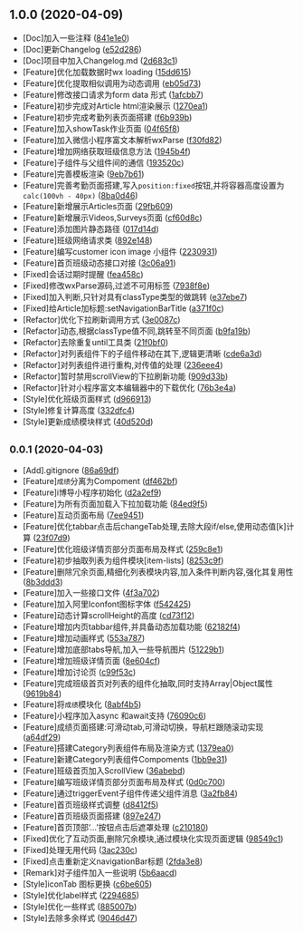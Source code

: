 ## 1.0.0 (2020-04-09)

* [Doc]加入一些注释 ([841e1e0](https://code.aliyun.com/peterfei/ibodao-classes-wechat/commits/841e1e0))
* [Doc]更新Changelog ([e52d286](https://code.aliyun.com/peterfei/ibodao-classes-wechat/commits/e52d286))
* [Doc]项目中加入Changelog.md ([2d683c1](https://code.aliyun.com/peterfei/ibodao-classes-wechat/commits/2d683c1))
* [Feature]优化加载数据时wx loading ([15dd615](https://code.aliyun.com/peterfei/ibodao-classes-wechat/commits/15dd615))
* [Feature]优化提取相似调用为动态调用 ([eb05d73](https://code.aliyun.com/peterfei/ibodao-classes-wechat/commits/eb05d73))
* [Feature]修改接口请求为form data 形式 ([1afcbb7](https://code.aliyun.com/peterfei/ibodao-classes-wechat/commits/1afcbb7))
* [Feature]初步完成对Article html渲染展示 ([1270ea1](https://code.aliyun.com/peterfei/ibodao-classes-wechat/commits/1270ea1))
* [Feature]初步完成考勤列表页面搭建 ([f6b939b](https://code.aliyun.com/peterfei/ibodao-classes-wechat/commits/f6b939b))
* [Feature]加入showTask作业页面 ([04f65f8](https://code.aliyun.com/peterfei/ibodao-classes-wechat/commits/04f65f8))
* [Feature]加入微信小程序富文本解析wxParse ([f30fd82](https://code.aliyun.com/peterfei/ibodao-classes-wechat/commits/f30fd82))
* [Feature]增加网络获取班级信息方法 ([1945b4f](https://code.aliyun.com/peterfei/ibodao-classes-wechat/commits/1945b4f))
* [Feature]子组件与父组件间的通信 ([193520c](https://code.aliyun.com/peterfei/ibodao-classes-wechat/commits/193520c))
* [Feature]完善模板渲染 ([9eb7b61](https://code.aliyun.com/peterfei/ibodao-classes-wechat/commits/9eb7b61))
* [Feature]完善考勤页面搭建,写入`position:fixed`按钮,并将容器高度设置为`calc(100vh - 40px)` ([8ba0d46](https://code.aliyun.com/peterfei/ibodao-classes-wechat/commits/8ba0d46))
* [Feature]新增展示Articles页面 ([29fb609](https://code.aliyun.com/peterfei/ibodao-classes-wechat/commits/29fb609))
* [Feature]新增展示Videos,Surveys页面 ([cf60d8c](https://code.aliyun.com/peterfei/ibodao-classes-wechat/commits/cf60d8c))
* [Feature]添加图片静态路径 ([017d14d](https://code.aliyun.com/peterfei/ibodao-classes-wechat/commits/017d14d))
* [Feature]班级网络请求类 ([892e148](https://code.aliyun.com/peterfei/ibodao-classes-wechat/commits/892e148))
* [Feature]编写customer icon image 小组件 ([2230931](https://code.aliyun.com/peterfei/ibodao-classes-wechat/commits/2230931))
* [Feature]首页班级动态接口对接 ([3c06a91](https://code.aliyun.com/peterfei/ibodao-classes-wechat/commits/3c06a91))
* [Fixed]会话过期时提醒 ([fea458c](https://code.aliyun.com/peterfei/ibodao-classes-wechat/commits/fea458c))
* [Fixed]修改wxParse源码,过滤不可用标签 ([7938f8e](https://code.aliyun.com/peterfei/ibodao-classes-wechat/commits/7938f8e))
* [Fixed]加入判断,只针对具有classType类型的做跳转 ([e37ebe7](https://code.aliyun.com/peterfei/ibodao-classes-wechat/commits/e37ebe7))
* [Fixed]给Article加标题:setNavigationBarTitle ([a371f0c](https://code.aliyun.com/peterfei/ibodao-classes-wechat/commits/a371f0c))
* [Refactor]优化下拉刷新调用方式 ([3e0087c](https://code.aliyun.com/peterfei/ibodao-classes-wechat/commits/3e0087c))
* [Refactor]动态,根据classType值不同,跳转至不同页面 ([b9fa19b](https://code.aliyun.com/peterfei/ibodao-classes-wechat/commits/b9fa19b))
* [Refactor]去除重复until工具类 ([21f0bf0](https://code.aliyun.com/peterfei/ibodao-classes-wechat/commits/21f0bf0))
* [Refactor]对列表组件下的子组件移动在其下,逻辑更清晰 ([cde6a3d](https://code.aliyun.com/peterfei/ibodao-classes-wechat/commits/cde6a3d))
* [Refactor]对列表组件进行重构,对传值的处理 ([236eee4](https://code.aliyun.com/peterfei/ibodao-classes-wechat/commits/236eee4))
* [Refactor]暂时禁用scrollView的下拉刷新功能 ([909d33b](https://code.aliyun.com/peterfei/ibodao-classes-wechat/commits/909d33b))
* [Refactor]针对小程序富文本编辑器中的下载优化 ([76b3e4a](https://code.aliyun.com/peterfei/ibodao-classes-wechat/commits/76b3e4a))
* [Style]优化班级页面样式 ([d966913](https://code.aliyun.com/peterfei/ibodao-classes-wechat/commits/d966913))
* [Style]修复计算高度 ([332dfc4](https://code.aliyun.com/peterfei/ibodao-classes-wechat/commits/332dfc4))
* [Style]更新成绩模块样式 ([40d520d](https://code.aliyun.com/peterfei/ibodao-classes-wechat/commits/40d520d))



## <small>0.0.1 (2020-04-03)</small>

* [Add].gitignore ([86a69df](https://code.aliyun.com/peterfei/ibodao-classes-wechat/commits/86a69df))
* [Feature]`成绩`分离为Compoment ([df462bf](https://code.aliyun.com/peterfei/ibodao-classes-wechat/commits/df462bf))
* [Feature]i博导小程序初始化 ([d2a2ef9](https://code.aliyun.com/peterfei/ibodao-classes-wechat/commits/d2a2ef9))
* [Feature]为所有页面加载入下拉加载功能 ([84ed9f5](https://code.aliyun.com/peterfei/ibodao-classes-wechat/commits/84ed9f5))
* [Feature]互动页面布局 ([7ee9451](https://code.aliyun.com/peterfei/ibodao-classes-wechat/commits/7ee9451))
* [Feature]优化tabbar点击后changeTab处理,去除大段if/else,使用动态值[k]计算 ([23f07d9](https://code.aliyun.com/peterfei/ibodao-classes-wechat/commits/23f07d9))
* [Feature]优化班级详情页部分页面布局及样式 ([259c8e1](https://code.aliyun.com/peterfei/ibodao-classes-wechat/commits/259c8e1))
* [Feature]初步抽取列表为组件模块[item-lists] ([8253c9f](https://code.aliyun.com/peterfei/ibodao-classes-wechat/commits/8253c9f))
* [Feature]删除冗余页面,精细化列表模块内容,加入条件判断内容,强化其复用性 ([8b3ddd3](https://code.aliyun.com/peterfei/ibodao-classes-wechat/commits/8b3ddd3))
* [Feature]加入一些接口文件 ([4f3a702](https://code.aliyun.com/peterfei/ibodao-classes-wechat/commits/4f3a702))
* [Feature]加入阿里Iconfont图标字体 ([f542425](https://code.aliyun.com/peterfei/ibodao-classes-wechat/commits/f542425))
* [Feature]动态计算scrollHeight的高度 ([cd73f12](https://code.aliyun.com/peterfei/ibodao-classes-wechat/commits/cd73f12))
* [Feature]增加内页tabbar组件,并具备动态加载功能 ([62182f4](https://code.aliyun.com/peterfei/ibodao-classes-wechat/commits/62182f4))
* [Feature]增加动画样式 ([553a787](https://code.aliyun.com/peterfei/ibodao-classes-wechat/commits/553a787))
* [Feature]增加底部tabs导航,加入一些导航图片 ([51229b1](https://code.aliyun.com/peterfei/ibodao-classes-wechat/commits/51229b1))
* [Feature]增加班级详情页面 ([8e604cf](https://code.aliyun.com/peterfei/ibodao-classes-wechat/commits/8e604cf))
* [Feature]增加讨论页 ([c99f53c](https://code.aliyun.com/peterfei/ibodao-classes-wechat/commits/c99f53c))
* [Feature]完成班级首页对列表的组件化抽取,同时支持Array|Object属性 ([9619b84](https://code.aliyun.com/peterfei/ibodao-classes-wechat/commits/9619b84))
* [Feature]将`成绩`模块化 ([8abf4b5](https://code.aliyun.com/peterfei/ibodao-classes-wechat/commits/8abf4b5))
* [Feature]小程序加入async 和await支持 ([76090c6](https://code.aliyun.com/peterfei/ibodao-classes-wechat/commits/76090c6))
* [Feature]成绩页面搭建:可滑动tab,可滑动切换，导航栏跟随滚动实现 ([a64df29](https://code.aliyun.com/peterfei/ibodao-classes-wechat/commits/a64df29))
* [Feature]搭建Category列表组件布局及渲染方式 ([1379ea0](https://code.aliyun.com/peterfei/ibodao-classes-wechat/commits/1379ea0))
* [Feature]新建Category列表组件Compoments ([1bb9e31](https://code.aliyun.com/peterfei/ibodao-classes-wechat/commits/1bb9e31))
* [Feature]班级首页加入ScrollView ([36abebd](https://code.aliyun.com/peterfei/ibodao-classes-wechat/commits/36abebd))
* [Feature]编写班级详情页部分页面布局及样式 ([0d0c700](https://code.aliyun.com/peterfei/ibodao-classes-wechat/commits/0d0c700))
* [Feature]通过triggerEvent子组件传递父组件消息 ([3a2fb84](https://code.aliyun.com/peterfei/ibodao-classes-wechat/commits/3a2fb84))
* [Feature]首页班级样式调整 ([d8412f5](https://code.aliyun.com/peterfei/ibodao-classes-wechat/commits/d8412f5))
* [Feature]首页班级页面搭建 ([897e247](https://code.aliyun.com/peterfei/ibodao-classes-wechat/commits/897e247))
* [Feature]首页顶部‘...’按钮点击后遮罩处理 ([c210180](https://code.aliyun.com/peterfei/ibodao-classes-wechat/commits/c210180))
* [Fixed]优化了互动页面,删除冗余模块,通过模块化实现页面逻辑 ([98549c1](https://code.aliyun.com/peterfei/ibodao-classes-wechat/commits/98549c1))
* [Fixed]处理无用代码 ([3ac230c](https://code.aliyun.com/peterfei/ibodao-classes-wechat/commits/3ac230c))
* [Fixed]点击重新定义navigationBar标题 ([2fda3e8](https://code.aliyun.com/peterfei/ibodao-classes-wechat/commits/2fda3e8))
* [Remark]对子组件加入一些说明 ([5b6aacd](https://code.aliyun.com/peterfei/ibodao-classes-wechat/commits/5b6aacd))
* [Style]iconTab 图标更换 ([c6be605](https://code.aliyun.com/peterfei/ibodao-classes-wechat/commits/c6be605))
* [Style]优化label样式 ([2294685](https://code.aliyun.com/peterfei/ibodao-classes-wechat/commits/2294685))
* [Style]优化一些样式 ([885007b](https://code.aliyun.com/peterfei/ibodao-classes-wechat/commits/885007b))
* [Style]去除多余样式 ([9046d47](https://code.aliyun.com/peterfei/ibodao-classes-wechat/commits/9046d47))



